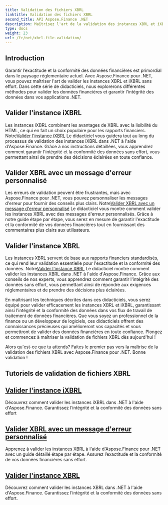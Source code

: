 ```yaml
---
title: Validation des fichiers XBRL
linktitle: Validation des fichiers XBRL
second_title: API Aspose.Finance .NET
description: Maîtrisez l'art de la validation des instances XBRL et iXBRL dans .NET avec les didacticiels Aspose.Finance. Garantissez l’intégrité et la conformité des données sans effort.
type: docs
weight: 23
url: /fr/net/xbrl-file-validation/
---
```


## Introduction

Garantir l’exactitude et la conformité des données financières est primordial dans le paysage réglementaire actuel. Avec Aspose.Finance pour .NET, vous pouvez maîtriser l'art de valider les instances XBRL et iXBRL sans effort. Dans cette série de didacticiels, nous explorerons différentes méthodes pour valider les données financières et garantir l'intégrité des données dans vos applications .NET.

## Valider l'instance iXBRL

 Les instances iXBRL combinent les avantages de XBRL avec la lisibilité du HTML, ce qui en fait un choix populaire pour les rapports financiers. Notre[Valider l'instance iXBRL](./validate-ixbrl-instance/) Le didacticiel vous guidera tout au long du processus de validation des instances iXBRL dans .NET à l'aide d'Aspose.Finance. Grâce à nos instructions détaillées, vous apprendrez comment garantir l'intégrité et la conformité des données sans effort, vous permettant ainsi de prendre des décisions éclairées en toute confiance.

## Valider XBRL avec un message d'erreur personnalisé

Les erreurs de validation peuvent être frustrantes, mais avec Aspose.Finance pour .NET, vous pouvez personnaliser les messages d'erreur pour fournir des conseils plus clairs. Notre[Valider XBRL avec un message d'erreur personnalisé](./validate-xbrl-with-customized-error-message/) Le didacticiel vous montre comment valider les instances XBRL avec des messages d'erreur personnalisés. Grâce à notre guide étape par étape, vous serez en mesure de garantir l'exactitude et la conformité de vos données financières tout en fournissant des commentaires plus clairs aux utilisateurs.

## Valider l'instance XBRL

 Les instances XBRL servent de base aux rapports financiers standardisés, ce qui rend leur validation essentielle pour l'exactitude et la conformité des données. Notre[Valider l'instance XBRL](./validate-xbrl-instance/) Le didacticiel montre comment valider les instances XBRL dans .NET à l'aide d'Aspose.Finance. Grâce aux conseils de nos experts, vous apprendrez comment garantir l'intégrité des données sans effort, vous permettant ainsi de répondre aux exigences réglementaires et de prendre des décisions plus éclairées.

En maîtrisant les techniques décrites dans ces didacticiels, vous serez équipé pour valider efficacement les instances XBRL et iXBRL, garantissant ainsi l'intégrité et la conformité des données dans vos flux de travail de traitement de données financières. Que vous soyez un professionnel de la finance ou un développeur de logiciels, ces didacticiels offrent des connaissances précieuses qui amélioreront vos capacités et vous permettront de valider des données financières en toute confiance. Plongez et commencez à maîtriser la validation de fichiers XBRL dès aujourd'hui !

Alors qu'est-ce que tu attends? Faites le premier pas vers la maîtrise de la validation des fichiers XBRL avec Aspose.Finance pour .NET. Bonne validation !
## Tutoriels de validation de fichiers XBRL
## [Valider l'instance iXBRL](./validate-ixbrl-instance/)
Découvrez comment valider les instances iXBRL dans .NET à l'aide d'Aspose.Finance. Garantissez l’intégrité et la conformité des données sans effort
## [Valider XBRL avec un message d'erreur personnalisé](./validate-xbrl-with-customized-error-message/)
Apprenez à valider les instances XBRL à l'aide d'Aspose.Finance pour .NET avec un guide détaillé étape par étape. Assurez l’exactitude et la conformité de vos données financières sans effort.
## [Valider l'instance XBRL](./validate-xbrl-instance/)
Découvrez comment valider les instances XBRL dans .NET à l'aide d'Aspose.Finance. Garantissez l’intégrité et la conformité des données sans effort.